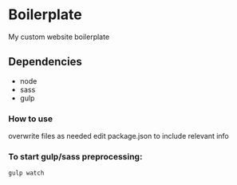 # Boilerplate
My custom website boilerplate

## Dependencies
* node
* sass
* gulp


### How to use
overwrite files as needed
edit package.json to include relevant info
### To start gulp/sass preprocessing:
```
gulp watch
```
